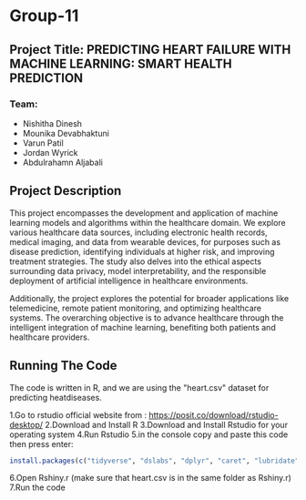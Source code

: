 # Group-11

## Project Title: PREDICTING HEART FAILURE WITH MACHINE LEARNING: SMART HEALTH PREDICTION

### Team:
- Nishitha Dinesh
- Mounika Devabhaktuni
- Varun Patil
- Jordan Wyrick
- Abdulrahamn Aljabali

## Project Description
This project encompasses the development and application of machine learning models and algorithms within the healthcare domain. We explore various healthcare data sources, including electronic health records, medical imaging, and data from wearable devices, for purposes such as disease prediction, identifying individuals at higher risk, and improving treatment strategies. The study also delves into the ethical aspects surrounding data privacy, model interpretability, and the responsible deployment of artificial intelligence in healthcare environments.

Additionally, the project explores the potential for broader applications like telemedicine, remote patient monitoring, and optimizing healthcare systems. The overarching objective is to advance healthcare through the intelligent integration of machine learning, benefiting both patients and healthcare providers.

## Running The Code

The code is written in R, and we are using the "heart.csv" dataset for predicting heatdiseases.

1.Go to rstudio official website from : https://posit.co/download/rstudio-desktop/
2.Download and Install R
3.Download and Install Rstudio for your operating system
4.Run Rstudio
5.in the console copy and paste this code then press enter:
```R
install.packages(c("tidyverse", "dslabs", "dplyr", "caret", "lubridate", "tidytext", "RColorBrewer", "randomForest", "tictoc", "e1071", "ggpubr", "GGally", "corrplot", "gridExtra", "transformr", "rpart", "rpart.plot", "glmnet", "pROC", "shiny"))
```
6.Open Rshiny.r (make sure that heart.csv is in the same folder as Rshiny.r)
7.Run the code
